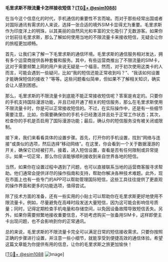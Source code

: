 **毛里求斯不限流量卡怎样接收短信？[[TG💪+ @esim1088](https://t.me/s/esim1088)]**

在当今这个信息化的时代，手机通信的重要性不言而喻。而对于那些经常出国或者对国际通讯有需求的人来说，选择一张合适的境外SIM卡显得尤为重要。毛里求斯作为印度洋上的明珠，以其美丽的自然风光和丰富的文化吸引了无数游客。如果你计划前往毛里求斯，那么了解如何使用当地的不限流量卡来接收短信，无疑会让你的旅程更加顺畅。

首先，让我们来了解一下毛里求斯的通信环境。毛里求斯的通信服务相对发达，拥有多个运营商提供各种套餐和服务。其中，有些运营商推出了不限流量的SIM卡，这对于需要频繁上网的用户来说无疑是一个福音。然而，对于初次使用这类卡的人而言，可能会遇到一些疑问，比如“我的短信还能正常收到吗？”、“我该如何设置才能确保短信的接收？”等等。这些问题看似简单，但如果不了解相关知识，确实会让人感到困惑。

那么，毛里求斯的不限流量卡到底能不能正常接收短信呢？答案是肯定的。只要你的手机支持国际漫游功能，并且已经开通了相关的短信服务，那么在毛里求斯使用不限流量卡时，你是可以正常接收短信的。不过，在实际操作中，还是有一些细节需要注意。比如，你需要确保你的手机卡已经激活并且处于正常工作状态；其次，检查你的手机是否启用了国际漫游功能；最后，确认你的短信服务没有被关闭或限制。

接下来，我们来看看具体的设置步骤。首先，打开你的手机设置，找到“网络与连接”或类似的选项，然后选择“移动网络”。在这里，你会看到一个关于数据漫游的开关，确保它已经被打开。接着，进入短信设置，查看是否有任何限制或异常提示。如果一切正常，那么你应该能够顺利接收到来自世界各地的短信。

当然，如果你在设置过程中遇到了问题，也可以直接联系当地的运营商客服寻求帮助。他们通常会提供详尽的操作指南和支持，帮助你解决各种技术难题。此外，现在市面上也有一些专门的APP可以帮助管理国际短信，这些工具往往提供了更直观的操作界面和更多的功能选项，值得尝试。

除了技术方面的准备，还有一些实用的小贴士可以帮助你在毛里求斯更好地使用不限流量卡。例如，尽量避免在高峰时段发送大量短信，因为这可能会影响信号质量；同时，记得定期检查手机电量和存储空间，以免因设备故障导致短信丢失。另外，如果你需要频繁地接收重要信息，不妨考虑购买一张备用SIM卡，这样即使主卡出现问题，也不会影响到你的正常通讯。

总的来说，毛里求斯的不限流量卡完全可以满足日常的短信接收需求。只要你按照正确的步骤进行设置，并注意一些小细节，就能享受到便捷高效的通信体验。希望这篇文章能为你提供有用的信息，让你的毛里求斯之旅更加愉快！

[[TG💪+ @esim1088](https://t.me/s/esim1088) ![Image](https://i.postimg.cc/4NQfJmqS/Snipaste-2025-05-13-00-14-12.png)]